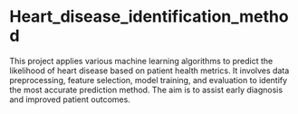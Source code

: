 # Heart_disease_identification_method
This project applies various machine learning algorithms to predict the likelihood of heart disease based on patient health metrics. It involves data preprocessing, feature selection, model training, and evaluation to identify the most accurate prediction method. The aim is to assist early diagnosis and improved patient outcomes.
